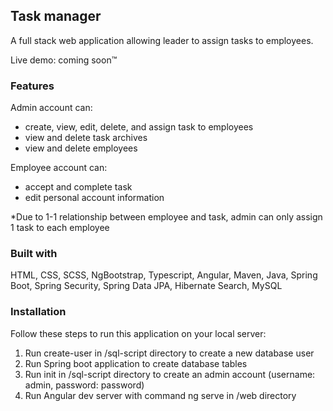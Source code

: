 ## Task manager
A full stack web application allowing leader to assign tasks to employees.

Live demo: coming soon™

### Features
Admin account can: 
- create, view, edit, delete, and assign task to employees
- view and delete task archives
- view and delete employees

Employee account can:
- accept and complete task
- edit personal account information

*Due to 1-1 relationship between employee and task, admin can only assign 1 task to each employee 

### Built with
HTML, CSS, SCSS, NgBootstrap, Typescript, Angular, Maven, Java, Spring Boot, Spring Security, Spring Data JPA, Hibernate Search, MySQL

### Installation
Follow these steps to run this application on your local server:
1. Run create-user in /sql-script directory to create a new database user
2. Run Spring boot application to create database tables
3. Run init in /sql-script directory to create an admin account (username: admin, password: password)
4. Run Angular dev server with command ng serve in /web directory







